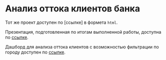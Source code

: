 # Анализ оттока клиентов банка
Тот же проект доступен по [ссылке] в формета `html`.

Презентация, подготовленная по итогам выполненной работы, доступна по [ссылке](https://drive.google.com/file/d/1rFGe5AyhZ2s_5xEOnoS_SLgbpw2AXNrJ/view).

Дашборд для анализа оттока клиентов с возможностью фильтрации по городу доступен по [ссылке](https://public.tableau.com/app/profile/mher.dallakyan/viz/customer_outflow_diplom/customer_outflow_diplom?publish=yes).
